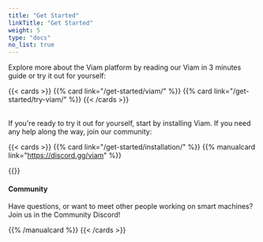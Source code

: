 ```yaml
---
title: "Get Started"
linkTitle: "Get Started"
weight: 5
type: "docs"
no_list: true
---
```


Explore more about the Viam platform by reading our Viam in 3 minutes guide or try it out for yourself:

{{< cards >}}
{{% card link="/get-started/viam/" %}}
{{% card link="/get-started/try-viam/" %}}
{{< /cards >}}

<br>
If you're ready to try it out for yourself, start by installing Viam. If you need any help along the way, join our community:

{{< cards >}}
{{% card link="/get-started/installation/" %}}
{{% manualcard link="https://discord.gg/viam" %}}

{{<gif webm_src="/heart.webm" mp4_src="/heart.mp4" alt="A robot drawing a heart">}}

#### Community

Have questions, or want to meet other people working on smart machines? Join us in the Community Discord!

{{% /manualcard %}}
{{< /cards >}}
